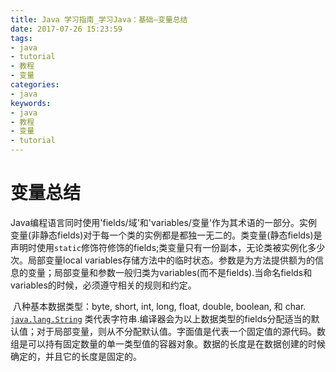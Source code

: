 ```yaml
---
title: Java 学习指南_学习Java：基础—变量总结
date: 2017-07-26 15:23:59
tags: 
- java
- tutorial
- 教程
- 变量
categories:
- java	
keywords:
- java
- 教程
- 变量
- tutorial
---
```


# 变量总结

​	Java编程语言同时使用'fields/域'和'variables/变量'作为其术语的一部分。实例变量(非静态fields)对于每一个类的实例都是都独一无二的。类变量(静态fields)是声明时使用`static`修饰符修饰的fields;类变量只有一份副本，无论类被实例化多少次。局部变量local variables存储方法中的临时状态。参数是为方法提供额为的信息的变量；局部变量和参数一般归类为variables(而不是fields).当命名fields和variables的时候，必须遵守相关的规则和约定。

​	八种基本数据类型：byte, short, int, long, float, double, boolean, 和 char. [`java.lang.String`](https://docs.oracle.com/javase/8/docs/api/java/lang/String.html) 类代表字符串.编译器会为以上数据类型的fields分配适当的默认值；对于局部变量，则从不分配默认值。字面值是代表一个固定值的源代码。数组是可以持有固定数量的单一类型值的容器对象。数据的长度是在数据创建的时候确定的，并且它的长度是固定的。

